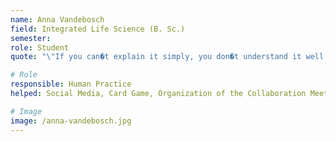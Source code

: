 ```yaml
---
name: Anna Vandebosch 
field: Integrated Life Science (B. Sc.)
semester: 
role: Student
quote: "\"If you can�t explain it simply, you don�t understand it well enough.\" Albert Einstein"

# Role
responsible: Human Practice
helped: Social Media, Card Game, Organization of the Collaboration MeetUp 

# Image
image: /anna-vandebosch.jpg
---
```

